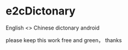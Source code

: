 # e2cDictonary
English &lt;> Chinese   dictonary android


please keep this work free and green， thanks
